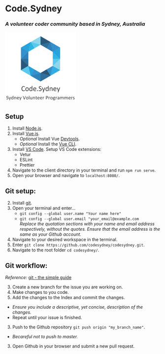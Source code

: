 # Code.Sydney
### *A volunteer coder community based in Sydney, Australia*
![Code.Sydney Logo](_docs/assets/codesydney_logo.png)

## Setup
1. Install [Node.js](https://nodejs.org/en/).
1. Install [Vue.js](https://vuejs.org/v2/guide/installation.html#NPM).
    - *Optional* Install Vue [Devtools](https://vuejs.org/v2/guide/installation.html#Vue-Devtools).
    - *Optional* Install the [Vue CLI](https://cli.vuejs.org/guide/installation.html).
1. Install [VS Code](https://code.visualstudio.com/download).
    Setup VS Code extensions:
    - Vetur
    - ESLint
    - Prettier
1. Navigate to the client directory in your terminal and run `npm run serve`.
1. Open your browser and navigate to `localhost:8080/`.

## Git setup:
2. Install [git](https://git-scm.com/downloads).
2. Open your terminal and enter...
    - `git config --global user.name "Your name here"`
    - `git config --global user.email "your_email@example.com`  
*Replace the quotation sections with your name and email address respectively, without the quotes.
Ensure that the email address is the same as your Github account.*
2. Navigate to your desired workspace in the terminal.
2. Enter `git clone https://github.com/codesydney/codesydney.git`.
2. Navigate to the root folder `cd codesydney/`.

## Git workflow:
*Reference:* [git - the simple guide](https://rogerdudler.github.io/git-guide/)

3. Create a new branch for the issue you are working on.
3. Make changes to you code.
3. Add the changes to the Index and commit the changes.
  - *Ensure you include a descriptive, yet concise, description of the changes.*
  - Repeat until your issue is finished.
3. Push to the Github repository `git push origin "my_branch_name"`.
  - *Becareful not to push to master.*
3. Open Github in your browser and submit a new pull request.
